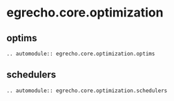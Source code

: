 # egrecho.core.optimization

## optims
```{eval-rst}
.. automodule:: egrecho.core.optimization.optims
```

## schedulers
```{eval-rst}
.. automodule:: egrecho.core.optimization.schedulers
```
